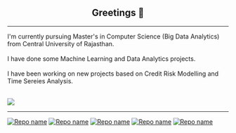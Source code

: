 <h2 align="center"> Greetings 👋 </h2>
<hr>

I'm currently pursuing Master's in Computer Science (Big Data Analytics) from Central University of Rajasthan.
<br><br>
I have done some Machine Learning and Data Analytics projects.<br><br>
I have been working on new projects based on Credit Risk Modelling and Time Sereies Analysis.
<br><br>


<a href="https://www.linkedin.com/in/vipin-uniyal-/" rel="nofollow">
    <img align="center" src="https://camo.githubusercontent.com/a493f6833f99fb3c85788d6d9305e6b7a42b838e5ee5d138fd9a8214a7e77472/68747470733a2f2f696d672e736869656c64732e696f2f62616467652f6c696e6b6564696e2d2532333030373742352e7376673f267374796c653d666f722d7468652d6261646765266c6f676f3d6c696e6b6564696e266c6f676f436f6c6f723d7768697465" data-canonical-src="https://img.shields.io/badge/linkedin-%230077B5.svg?&amp;style=for-the-badge&amp;logo=linkedin&amp;logoColor=white" style="max-width: 100%; ">
  </a>
  
  
<hr>

[![Repo name](https://github-readme-stats.vercel.app/api/pin/?username=Vipin-Uniyal&repo=Movie-Recommendation-System&show_owner=true)](https://github.com/Vipin-Uniyal/Movie-Recommendation-System)
[![Repo name](https://github-readme-stats.vercel.app/api/pin/?username=Vipin-Uniyal&repo=Spam-Classifier&show_owner=true)](https://github.com/Vipin-Uniyal/Spam-Classifier)
[![Repo name](https://github-readme-stats.vercel.app/api/pin/?username=Vipin-Uniyal&repo=Flight-Fare-Prediction&show_owner=true)](https://github.com/Vipin-Uniyal/Flight-Fare-Prediction)
[![Repo name](https://github-readme-stats.vercel.app/api/pin/?username=Vipin-Uniyal&repo=olympics-data-analysis&show_owner=true)](https://github.com/Vipin-Uniyal/olympics-data-analysis)
[![Repo name](https://github-readme-stats.vercel.app/api/pin/?username=Vipin-Uniyal&repo=Bengluru-House-Price-Prediction&show_owner=true)](https://github.com/Vipin-Uniyal/Bengluru-House-Price-Prediction) 


